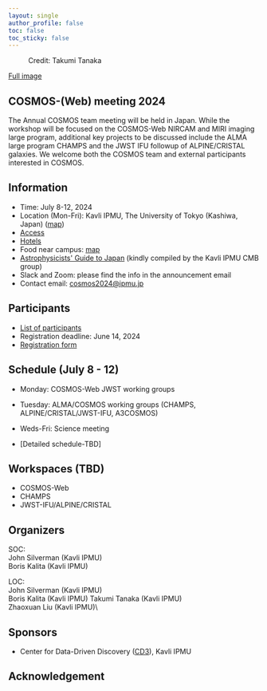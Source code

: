 ```yaml
---
layout: single
author_profile: false
toc: false
toc_sticky: false
---
```



<figure class="align-center">
  <img src="{{ site.url }}{{ site.baseurl }}/_images/COSMOS2024.jpg" alt="">
  <figcaption> Credit: Takumi Tanaka </figcaption>
</figure>

<!---![cosmos](/_images/COSMOS2024.jpg)
* [Full image](/_images/COSMOS2024mtg_4.jpg)
Credit:Takumi Tanaka--->

[Full image](/_images/COSMOS2024mtg_4.jpg)
## COSMOS-(Web) meeting 2024  
<!---## Introduction--->
The Annual COSMOS team meeting will be held in Japan. While the workshop will be focused on the COSMOS-Web NIRCAM and MIRI imaging large program, additional key projects to be discussed include the ALMA large program CHAMPS and the JWST IFU followup of ALPINE/CRISTAL galaxies. We welcome both the COSMOS team and external participants interested in COSMOS.  
## Information
* Time: July 8-12, 2024
* Location (Mon-Fri): Kavli IPMU, The University of Tokyo (Kashiwa, Japan) ([map](https://maps.app.goo.gl/YzgzK9UrQ55sL89x8))
* [Access](https://www.ipmu.jp/visitors/access-ipmu)
* [Hotels](https://www.ipmu.jp/visitors/accommodation)
* Food near campus: [map](https://www.google.com/maps/d/u/1/edit?mid=19vATYu2h1a6U74yt53fsnK7XeO5x6pY&usp=sharing)
* [Astrophysicists' Guide to Japan](https://sites.google.com/view/ipmucmb/discover-japan) (kindly compiled by the Kavli IPMU CMB group)
* Slack and Zoom: please find the info in the announcement email
* Contact email: cosmos2024@ipmu.jp
## Participants
* [List of participants](https://docs.google.com/spreadsheets/d/1JRblWi1IJWrMltwyiXNlLhw4Sg_8YhIqgEv5hQviNFA/edit?usp=sharing)
* Registration deadline: June 14, 2024
* [Registration form](https://docs.google.com/forms/d/e/1FAIpQLSeHL5Hy3DNRpN_PgOATk48tYrUznitfxajo9P7i3PZzUip5RA/viewform?usp=sf_link)
## Schedule (July 8 - 12)
* Monday:    COSMOS-Web JWST working groups
* Tuesday:   ALMA/COSMOS working groups (CHAMPS, ALPINE/CRISTAL/JWST-IFU, A3COSMOS)
* Weds-Fri:  Science meeting

* [Detailed schedule-TBD]

## Workspaces (TBD)
* COSMOS-Web
* CHAMPS
* JWST-IFU/ALPINE/CRISTAL


## Organizers
SOC:\
John Silverman (Kavli IPMU)\
Boris Kalita (Kavli IPMU)

LOC:\
John Silverman (Kavli IPMU)\
Boris Kalita (Kavli IPMU)
Takumi Tanaka (Kavli IPMU)\
Zhaoxuan Liu (Kavli IPMU)\
## Sponsors
* Center for Data-Driven Discovery ([CD3](https://cd3.ipmu.jp/)), Kavli IPMU

## Acknowledgement
